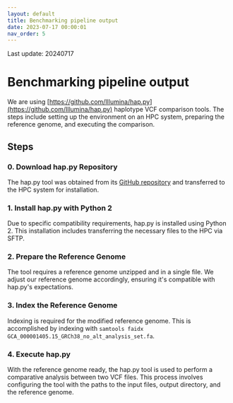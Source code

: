 ```yaml
---
layout: default
title: Benchmarking pipeline output
date: 2023-07-17 00:00:01
nav_order: 5
---
```


Last update: 20240717
# Benchmarking pipeline output

We are using [https://github.com/Illumina/hap.py](https://github.com/Illumina/hap.py) haplotype VCF comparison tools.
The steps include setting up the environment on an HPC system, preparing the reference genome, and executing the comparison.

## Steps

### 0. **Download hap.py Repository**
The hap.py tool was obtained from its [GitHub repository](https://github.com/Illumina/hap.py) and transferred to the HPC system for installation.

### 1. **Install hap.py with Python 2**
Due to specific compatibility requirements, hap.py is installed using Python 2. This installation includes transferring the necessary files to the HPC via SFTP.

### 2. **Prepare the Reference Genome**
The tool requires a reference genome unzipped and in a single file.
We adjust our reference genome accordingly, ensuring it's compatible with hap.py's expectations.

### 3. **Index the Reference Genome**
Indexing is required for the modified reference genome. 
This is accomplished by indexing with
`samtools faidx GCA_000001405.15_GRCh38_no_alt_analysis_set.fa`.

### 4. **Execute hap.py**
With the reference genome ready, the hap.py tool is used to perform a comparative analysis between two VCF files. This process involves configuring the tool with the paths to the input files, output directory, and the reference genome.


